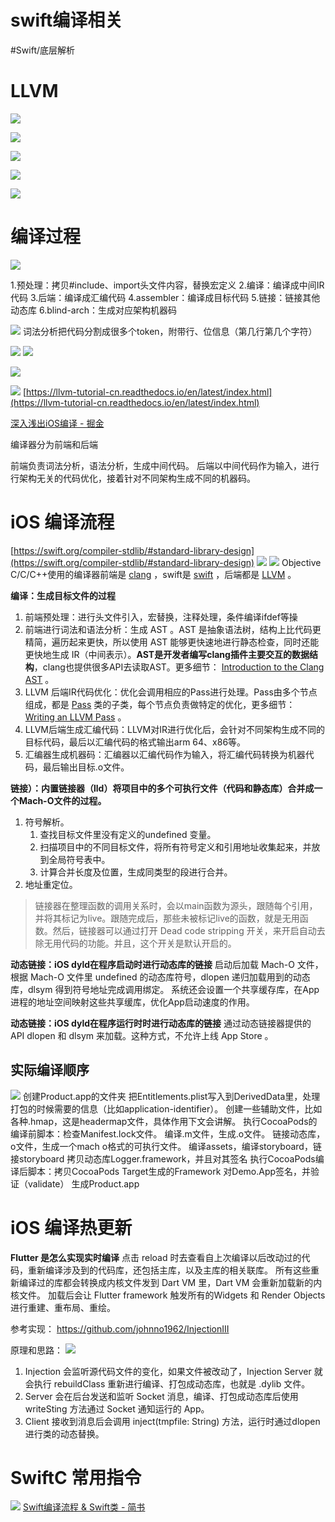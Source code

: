 # swift编译相关
#Swift/底层解析 

# LLVM
![](swift%E7%BC%96%E8%AF%91%E7%9B%B8%E5%85%B3/2AA85228-18A4-4EB9-8B12-49AB82429B36.png)

![](swift%E7%BC%96%E8%AF%91%E7%9B%B8%E5%85%B3/3147AC3E-BACF-4A64-859E-7988CE47F82F.png)

![](swift%E7%BC%96%E8%AF%91%E7%9B%B8%E5%85%B3/17AB2027-FD23-4264-824A-40046516E2E0.png)

![](swift%E7%BC%96%E8%AF%91%E7%9B%B8%E5%85%B3/D038C4FB-6EBC-4610-BEDD-615FAD1346F4.png)

![](swift%E7%BC%96%E8%AF%91%E7%9B%B8%E5%85%B3/CC98FAFD-240C-43F8-AFA6-42658CD2349E.png)

# 编译过程

![](swift%E7%BC%96%E8%AF%91%E7%9B%B8%E5%85%B3/32160683-F081-4BD9-8BF6-536C43CE053C.png)

1.预处理：拷贝#include、import头文件内容，替换宏定义
2.编译：编译成中间IR代码
3.后端：编译成汇编代码
4.assembler：编译成目标代码
5.链接：链接其他动态库
6.blind-arch：生成对应架构机器码 

![](swift%E7%BC%96%E8%AF%91%E7%9B%B8%E5%85%B3/933EF1BA-F0CA-4A18-884C-B9603D71A400.png)
词法分析把代码分割成很多个token，附带行、位信息（第几行第几个字符）


![](swift%E7%BC%96%E8%AF%91%E7%9B%B8%E5%85%B3/A451FCB1-BFEB-4AA4-91F1-DB4009AED339.png)
![](swift%E7%BC%96%E8%AF%91%E7%9B%B8%E5%85%B3/301ED1F7-286B-4453-BF8A-6DD8408AAD29.png)

![](swift%E7%BC%96%E8%AF%91%E7%9B%B8%E5%85%B3/C13C33A7-A17B-4BC5-BB34-4E32B9B3524D.png)

![](swift%E7%BC%96%E8%AF%91%E7%9B%B8%E5%85%B3/BFB7B7C8-7C9F-4439-8DD8-5D93427AA153.png)
 [https://llvm-tutorial-cn.readthedocs.io/en/latest/index.html](https://llvm-tutorial-cn.readthedocs.io/en/latest/index.html) 


[深入浅出iOS编译 - 掘金](https://juejin.im/post/5c22eaf1f265da611b5863b2)

编译器分为前端和后端

前端负责词法分析，语法分析，生成中间代码。
后端以中间代码作为输入，进行行架构无关的代码优化，接着针对不同架构生成不同的机器码。

# iOS 编译流程
 [https://swift.org/compiler-stdlib/#standard-library-design](https://swift.org/compiler-stdlib/#standard-library-design) 
![](swift%E7%BC%96%E8%AF%91%E7%9B%B8%E5%85%B3/7E60DDB1-3695-4144-9D4F-4F63DE0EA3F3.png)
![](swift%E7%BC%96%E8%AF%91%E7%9B%B8%E5%85%B3/692FEF4E-0E6A-4B5C-9C08-A3BAA613C235.png)
Objective C/C/C++使用的编译器前端是 [clang](https://clang.llvm.org/docs/index.html) ，swift是 [swift](https://swift.org/compiler-stdlib/#compiler-architecture) ，后端都是 [LLVM](https://llvm.org/) 。

**编译：生成目标文件的过程**
1. 前端预处理：进行头文件引入，宏替换，注释处理，条件编译ifdef等操
2. 前端进行词法和语法分析：生成 AST 。AST 是抽象语法树，结构上比代码更精简，遍历起来更快，所以使用 AST 能够更快速地进行静态检查，同时还能更快地生成 IR（中间表示）。**AST是开发者编写clang插件主要交互的数据结构**，clang也提供很多API去读取AST。更多细节： [Introduction to the Clang AST](https://clang.llvm.org/docs/IntroductionToTheClangAST.html) 。
3. LLVM 后端IR代码优化：优化会调用相应的Pass进行处理。Pass由多个节点组成，都是 [Pass](http://llvm.org/doxygen/classllvm_1_1Pass.html) 类的子类，每个节点负责做特定的优化，更多细节： [Writing an LLVM Pass](https://llvm.org/docs/WritingAnLLVMPass.html) 。
4. LLVM后端生成汇编代码：LLVM对IR进行优化后，会针对不同架构生成不同的目标代码，最后以汇编代码的格式输出arm 64、x86等。
5. 汇编器生成机器码：汇编器以汇编代码作为输入，将汇编代码转换为机器代码，最后输出目标.o文件。

**链接）：内置链接器（lld）将项目中的多个可执行文件（代码和静态库）合并成一个Mach-O文件的过程。**
1. 符号解析。
	1. 查找目标文件里没有定义的undefined 变量。
	2. 扫描项目中的不同目标文件，将所有符号定义和引用地址收集起来，并放到全局符号表中。
	3. 计算合并长度及位置，生成同类型的段进行合并。
2. 地址重定位。
> 链接器在整理函数的调用关系时，会以main函数为源头，跟随每个引用，并将其标记为live。跟随完成后，那些未被标记live的函数，就是无用函数。然后，链接器可以通过打开 Dead code stripping 开关，来开启自动去除无用代码的功能。并且，这个开关是默认开启的。  

**动态链接：iOS dyld在程序启动时进行动态库的链接**
启动后加载 Mach-O 文件，根据 Mach-O 文件里 undefined 的动态库符号，dlopen 递归加载用到的动态库，dlsym 得到符号地址完成调用绑定。
系统还会设置一个共享缓存库，在App进程的地址空间映射这些共享缓库，优化App启动速度的作用。

**动态链接：iOS dyld在程序运行时时进行动态库的链接**
通过动态链接器提供的 API dlopen 和 dlsym 来加载。这种方式，不允许上线 App Store 。

## 实际编译顺序
![](swift%E7%BC%96%E8%AF%91%E7%9B%B8%E5%85%B3/A87E72B1-8F5F-4E4C-8E3C-E7F7DEB2D010.png)
创建Product.app的文件夹
把Entitlements.plist写入到DerivedData里，处理打包的时候需要的信息（比如application-identifier）。
创建一些辅助文件，比如各种.hmap，这是headermap文件，具体作用下文会讲解。
执行CocoaPods的编译前脚本：检查Manifest.lock文件。
编译.m文件，生成.o文件。
链接动态库，o文件，生成一个mach o格式的可执行文件。
编译assets，编译storyboard，链接storyboard
拷贝动态库Logger.framework，并且对其签名
执行CocoaPods编译后脚本：拷贝CocoaPods Target生成的Framework
对Demo.App签名，并验证（validate）
生成Product.app

# iOS 编译热更新
**Flutter 是怎么实现实时编译**
点击 reload 时去查看自上次编译以后改动过的代码，重新编译涉及到的代码库，还包括主库，以及主库的相关联库。
所有这些重新编译过的库都会转换成内核文件发到 Dart VM 里，Dart VM 会重新加载新的内核文件。
加载后会让 Flutter framework 触发所有的Widgets 和 Render Objects 进行重建、重布局、重绘。

参考实现：
https://github.com/johnno1962/InjectionIII 

原理和思路：
![](swift%E7%BC%96%E8%AF%91%E7%9B%B8%E5%85%B3/8E74077E-B50A-4DB9-B3CF-E2F03651727B.png)
1. Injection 会监听源代码文件的变化，如果文件被改动了，Injection Server 就会执行 rebuildClass 重新进行编译、打包成动态库，也就是 .dylib 文件。
2. Server 会在后台发送和监听 Socket 消息，编译、打包成动态库后使用 writeSting 方法通过 Socket 通知运行的 App。
3. Client 接收到消息后会调用 inject(tmpfile: String) 方法，运行时通过dlopen进行类的动态替换。

# SwiftC 常用指令
![](swift%E7%BC%96%E8%AF%91%E7%9B%B8%E5%85%B3/96FB9215-7B6D-473E-BC7F-A22819D885B1.png)
[Swift编译流程 & Swift类 - 简书](https://www.jianshu.com/p/e917bf0e8a7d)
